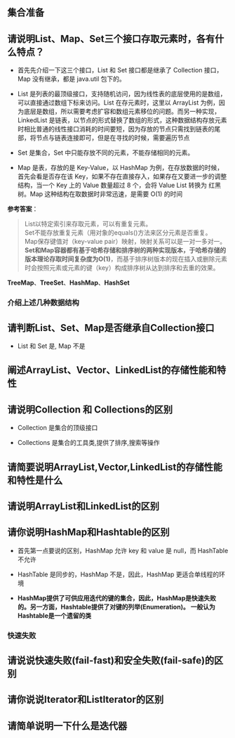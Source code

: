 ## 集合准备

## 请说明List、Map、Set三个接口存取元素时，各有什么特点？

- 首先先介绍一下这三个接口，List 和 Set 接口都是继承了 Collection 接口，Map 没有继承，都是 java.util 包下的。

- List 是列表的最顶级接口，支持随机访问，因为线性表的底层使用的是数组，可以直接通过数组下标来访问。List 在存元素时，这里以 ArrayList 为例，因为底层是数组，所以需要考虑扩容和数组元素移位的问题。而另一种实现，LinkedList 是链表，以节点的形式替换了数组的形式，这种数据结构存放元素时相比普通的线性接口消耗的时间要短，因为存放的节点只需找到链表的尾部，将节点与链表连接即可，但是在寻找的时候，需要遍历节点

- Set 是集合，Set 中只能存放不同的元素，不能存储相同的元素。

- Map 是表，存放的是 Key-Value，以 HashMap 为例，在存放数据的时候，首先会看是否存在该 Key，如果不存在直接存入，如果存在又要进一步的调整结构，当一个 Key 上的 Value 数量超过 8 个，会将 Value List 转换为 红黑树。Map 这种结构在取数据时非常迅速，是需要 O(1) 的时间

**参考答案**：
> List以特定索引来存取元素，可以有重复元素。  
Set不能存放重复元素（用对象的equals()方法来区分元素是否重复。   
Map保存键值对（key-value pair）映射，映射关系可以是一对一多对一。  
**Set和Map容器都有基于哈希存储和排序树的两种实现版本，于哈希存储的版本理论存取时间复杂度为O(1)**，而基于排序树版本的现在插入或删除元素时会按照元素或元素的键（key）构成排序树从达到排序和去重的效果。

**TreeMap**、**TreeSet**、**HashMap**、**HashSet**

### 介绍上述几种数据结构
<!-- TODO -->

## 请判断List、Set、Map是否继承自Collection接口

- List 和 Set 是, Map 不是

##  阐述ArrayList、Vector、LinkedList的存储性能和特性


## 请说明Collection 和 Collections的区别

- Collection 是集合的顶级接口

- Collections 是集合的工具类,提供了排序,搜索等操作

## 请简要说明ArrayList,Vector,LinkedList的存储性能和特性是什么

## 请说明ArrayList和LinkedList的区别

## 请你说明HashMap和Hashtable的区别

- 首先第一点要说的区别，HashMap 允许 key 和 value 是 null，而 HashTable 不允许

- HashTable 是同步的，HashMap 不是，因此，HashMap 更适合单线程的环境

- **HashMap提供了可供应用迭代的键的集合，因此，HashMap是快速失败的。另一方面，Hashtable提供了对键的列举(Enumeration)。 
一般认为Hashtable是一个遗留的类**

### 快速失败



## 请说说快速失败(fail-fast)和安全失败(fail-safe)的区别

## 请你说说Iterator和ListIterator的区别

## 请简单说明一下什么是迭代器
